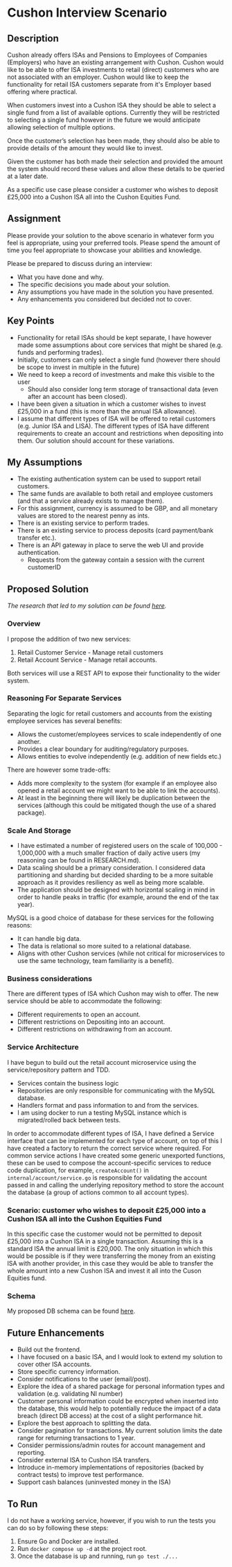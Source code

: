 # Cushon Interview Scenario

## Description

Cushon already offers ISAs and Pensions to Employees of Companies (Employers) who have an existing arrangement with
Cushon. Cushon would like to be able to offer ISA investments to retail (direct) customers who are not associated with an
employer. Cushon would like to keep the functionality for retail ISA customers separate from it's Employer based offering
where practical.

When customers invest into a Cushon ISA they should be able to select a single fund from a list of available options. Currently they will be restricted to selecting a single fund however in the future we would anticipate allowing selection of multiple options.

Once the customer’s selection has been made, they should also be able to provide details of the amount they would like to
invest.

Given the customer has both made their selection and provided the amount the system should record these values and allow these details to be queried at a later date.

As a specific use case please consider a customer who wishes to deposit £25,000 into a Cushon ISA all into the Cushon Equities Fund.

## Assignment

Please provide your solution to the above scenario in whatever form you feel is appropriate, using your preferred tools.
Please spend the amount of time you feel appropriate to showcase your abilities and knowledge.

Please be prepared to discuss during an interview:

- What you have done and why.
- The specific decisions you made about your solution.
- Any assumptions you have made in the solution you have presented.
- Any enhancements you considered but decided not to cover.

## Key Points

- Functionality for retail ISAs should be kept separate, I have however made some assumptions about core services that might be shared (e.g. funds and performing trades).
- Initially, customers can only select a single fund (however there should be scope to invest in multiple in the future)
- We need to keep a record of investments and make this visible to the user
    - Should also consider long term storage of transactional data (even after an account has been closed).
- I have been given a situation in which a customer wishes to invest £25,000 in a fund (this is more than the annual ISA allowance).
- I assume that different types of ISA will be offered to retail customers (e.g. Junior ISA and LISA). The different types of ISA have different requirements to create an account and restrictions when depositing into them. Our solution should account for these variations.

## My Assumptions

- The existing authentication system can be used to support retail customers.
- The same funds are available to both retail and employee customers (and that a service already exists to manage them).
- For this assignment, currency is assumed to be GBP, and all monetary values are stored to the nearest penny as ints.
- There is an existing service to perform trades.
- There is an existing service to process deposits (card payment/bank transfer etc.).
- There is an API gateway in place to serve the web UI and provide authentication.
    - Requests from the gateway contain a session with the current customerID

## Proposed Solution

*The research that led to my solution can be found [here](https://github.com/jameswhoughton/cushon/blob/main/RESEARCH.md).*

### Overview

I propose the addition of two new services: 

1. Retail Customer Service - Manage retail customers
2. Retail Account Service - Manage retail accounts.

Both services will use a REST API to expose their functionality to the wider system.

### Reasoning For Separate Services

Separating the logic for retail customers and accounts from the existing employee services has several benefits:

- Allows the customer/employees services to scale independently of one another.
- Provides a clear boundary for auditing/regulatory purposes.
- Allows entities to evolve independently (e.g. addition of new fields etc.)

There are however some trade-offs:

- Adds more complexity to the system (for example if an employee also opened a retail account we might want to be able to link the accounts).
- At least in the beginning there will likely be duplication between the services (although this could be mitigated though the use of a shared package).

### Scale And Storage

- I have estimated a number of registered users on the scale of 100,000 - 1,000,000 with a much smaller fraction of daily active users (my reasoning can be found in RESEARCH.md). 
- Data scaling should be a primary consideration. I considered data partitioning and sharding but decided sharding to be a more suitable approach as it provides resiliency as well as being more scalable.
- The application should be designed with horizontal scaling in mind in order to handle peaks in traffic (for example, around the end of the tax year).

MySQL is a good choice of database for these services for the following reasons:

- It can handle big data.
- The data is relational so more suited to a relational database.
- Aligns with other Cushon services (while not critical for microservices to use the same technology, team familiarity is a benefit).

### Business considerations

There are different types of ISA which Cushon may wish to offer. The new service should be able to accommodate the following:

- Different requirements to open an account.
- Different restrictions on Depositing into an account.
- Different restrictions on withdrawing from an account.

### Service Architecture

I have begun to build out the retail account microservice using the service/repository pattern and TDD.

- Services contain the business logic
- Repositories are only responsible for communicating with the MySQL database.
- Handlers format and pass information to and from the services.
- I am using docker to run a testing MySQL instance which is migrated/rolled back between tests.

In order to accommodate different types of ISA, I have defined a Service interface that can be implemented for each type of account, on top of this I have created a factory to return the correct service where required. For common service actions I have created some generic unexported functions, these can be used to compose the account-specific services to reduce code duplication, for example, `createAccount()` in `internal/account/service.go` is responsible for validating the account passed in and calling the underlying repository method to store the account the database (a group of actions common to all account types).

### Scenario: customer who wishes to deposit £25,000 into a Cushon ISA all into the Cushon Equities Fund

In this specific case the customer would not be permitted to deposit £25,000 into a Cushon ISA in a single transaction. Assuming this is a standard ISA the annual limit is £20,000. The only situation in which this would be possible is if they were transferring the money from an existing ISA with another provider, in this case they would be able to transfer the whole amount into a new Cushon ISA and invest it all into the Cuson Equities fund.

### Schema

My proposed DB schema can be found [here](https://raw.githubusercontent.com/jameswhoughton/cushon/refs/heads/main/schema.png).

## Future Enhancements

- Build out the frontend.
- I have focused on a basic ISA, and I would look to extend my solution to cover other ISA accounts.
- Store specific currency information.
- Consider notifications to the user (email/post).
- Explore the idea of a shared package for personal information types and validation (e.g. validating NI number)
- Customer personal information could be encrypted when inserted into the database, this would help to potentially reduce the impact of a data breach (direct DB access) at the cost of a slight performance hit.
- Explore the best approach to splitting the data.
- Consider pagination for transactions. My current solution limits the date range for returning transactions to 1 year.
- Consider permissions/admin routes for account management and reporting.
- Consider external ISA to Cushon ISA transfers.
- Introduce in-memory implementations of repositories (backed by contract tests) to improve test performance.
- Support cash balances (uninvested money in the ISA)


## To Run

I do not have a working service, however, if you wish to run the tests you can do so by following these steps:

1. Ensure Go and Docker are installed.
2. Run `docker compose up -d` at the project root.
3. Once the database is up and running, run `go test ./...`
